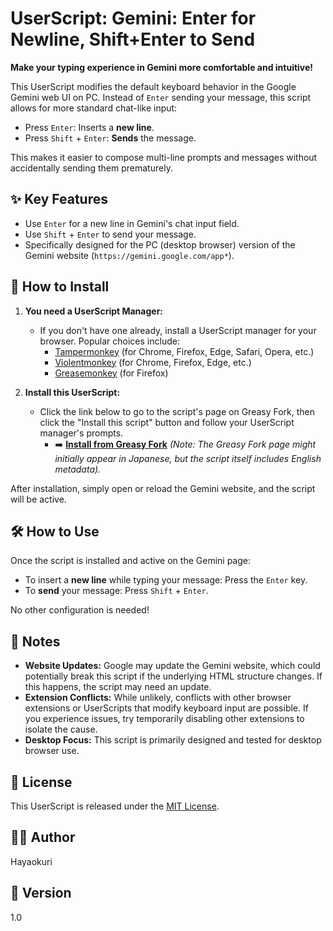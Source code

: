 # UserScript: Gemini: Enter for Newline, Shift+Enter to Send

**Make your typing experience in Gemini more comfortable and intuitive!**

This UserScript modifies the default keyboard behavior in the Google Gemini web UI on PC. Instead of `Enter` sending your message, this script allows for more standard chat-like input:

* Press `Enter`: Inserts a **new line**.
* Press `Shift` + `Enter`: **Sends** the message.

This makes it easier to compose multi-line prompts and messages without accidentally sending them prematurely.

## ✨ Key Features

* Use `Enter` for a new line in Gemini's chat input field.
* Use `Shift` + `Enter` to send your message.
* Specifically designed for the PC (desktop browser) version of the Gemini website (`https://gemini.google.com/app*`).

## 🚀 How to Install

1.  **You need a UserScript Manager:**
    * If you don't have one already, install a UserScript manager for your browser. Popular choices include:
        * [Tampermonkey](https://www.tampermonkey.net/) (for Chrome, Firefox, Edge, Safari, Opera, etc.)
        * [Violentmonkey](https://violentmonkey.github.io/) (for Chrome, Firefox, Edge, etc.)
        * [Greasemonkey](https://www.greasespot.net/) (for Firefox)

2.  **Install this UserScript:**
    * Click the link below to go to the script's page on Greasy Fork, then click the "Install this script" button and follow your UserScript manager's prompts.
        * ➡️ **[Install from Greasy Fork](https://greasyfork.org/ja/scripts/536815-gemini-enter-for-newline-shift-enter-to-send)**
        *(Note: The Greasy Fork page might initially appear in Japanese, but the script itself includes English metadata).*

After installation, simply open or reload the Gemini website, and the script will be active.

## 🛠️ How to Use

Once the script is installed and active on the Gemini page:

* To insert a **new line** while typing your message: Press the `Enter` key.
* To **send** your message: Press `Shift` + `Enter`.

No other configuration is needed!

## 📝 Notes

* **Website Updates:** Google may update the Gemini website, which could potentially break this script if the underlying HTML structure changes. If this happens, the script may need an update.
* **Extension Conflicts:** While unlikely, conflicts with other browser extensions or UserScripts that modify keyboard input are possible. If you experience issues, try temporarily disabling other extensions to isolate the cause.
* **Desktop Focus:** This script is primarily designed and tested for desktop browser use.

## 📜 License

This UserScript is released under the [MIT License](https://opensource.org/licenses/MIT).

## 👨‍💻 Author

Hayaokuri

## 📄 Version

1.0
